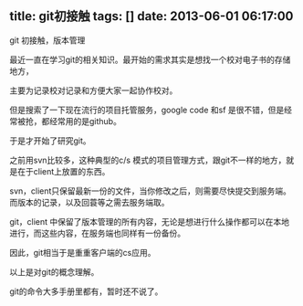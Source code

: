 title: git初接触
tags: []
date: 2013-06-01 06:17:00
---

git 初接触，版本管理

最近一直在学习git的相关知识。最开始的需求其实是想找一个校对电子书的存储地方，

主要为记录校对记录和方便大家一起协作校对。

但是搜索了一下现在流行的项目托管服务，google code 和sf 是很不错，但是经常被抢，都经常用的是github。

于是才开始了研究git。

之前用svn比较多，这种典型的c/s  模式的项目管理方式，跟git不一样的地方，就是在于client上放置的东西。
<!--more-->
svn，client只保留最新一份的文件，当你修改之后，则需要尽快提交到服务端。而版本的记录，以及回蓑等之需去服务端取。

git，client 中保留了版本管理的所有内容，无论是想进行什么操作都可以在本地进行，而这些内容，在服务端也同样有一份备份。

因此，git相当于是重重客户端的cs应用。

以上是对git的概念理解。

git的命令大多手册里都有，暂时还不说了。